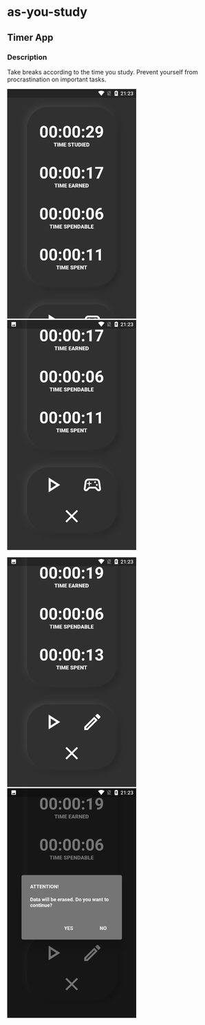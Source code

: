 # as-you-study
## Timer App
### Description
Take breaks according to the time you study. Prevent yourself from procrastination on important tasks.

<p float="left">
  <img src="screenshots/Screenshot_20220712-212313.png" width=300>
  <img src="screenshots/Screenshot_20220712-212324.png" width=300>
</p>
<p float="left">
  <img src="screenshots/Screenshot_20220712-212341.png" width=300>
  <img src="screenshots/Screenshot_20220712-212348.png" width=300>
</p>